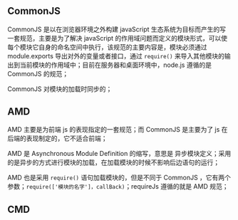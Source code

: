 #

## CommonJS

CommonJS 是以在浏览器环境之外构建 javaScript 生态系统为目标而产生的写一套规范，主要是为了解决 javaScript 的作用域问题而定义的模块形式，可以使每个模块它自身的命名空间中执行，该规范的主要内容是，模块必须通过 module.exports 导出对外的变量或者接口，通过 `require()` 来导入其他模块的输出到当前模块的作用域中；目前在服务器和桌面环境中，node.js 遵循的是 CommonJS 的规范；

CommonJS 对模块的加载时同步的；

## AMD

AMD 主要是为前端 js 的表现指定的一套规范；而 CommonJS 是主要为了 js 在后端的表现制定的，它不适合前端；

AMD 是 Asynchronous Module Definition 的缩写，意思是 异步模块定义；采用的是异步的方式进行模块的加载，在加载模块的时候不影响后边语句的运行；

AMD 也是采用 `require()` 语句加载模块的，但是不同于 CommonJS ，它有两个参数；`require(['模块的名字']，callBack)`；requireJs 遵循的就是 AMD 规范；

## CMD
